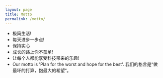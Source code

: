 ```yaml
---
layout: page
title: Motto
permalink: /motto/
---
```

* 极简生活!
* 每天进步一步点!
* 保持实心
* 成长的路上你不孤单!
* 让每个人都能享受科技带来的乐趣!
* Our motto is 'Plan for the worst and hope for the best'. 
我们的格言是“做最坏的打算，抱最大的希望”。
